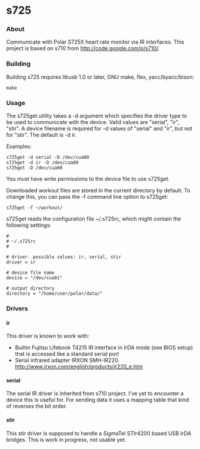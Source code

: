 
s725
====

### About

Communicate with Polar S725X heart rate monitor via IR interfaces.
This project is based on s710 from http://code.google.com/p/s710/.

### Building

Building s725 requires libusb 1.0 or later, GNU make, flex,
yacc/byacc/bison:

	make

### Usage

The s725get utility takes a -d argument which specifies the driver
type to be used to communicate with the device.  Valid values are
"serial", "ir", "stir".  A device filename is required for -d values of
"serial" and "ir", but not for "stir". The default is -d ir.

Examples:

	s725get -d serial -D /dev/cua00
	s725get -d ir -D /dev/cua00
	s725get -D /dev/cua00

You must have write permissions to the device file to use s725get.

Downloaded workout files are stored in the current directory by
default. To change this, you can pass the -f command line option to
s725get:

	s725get -f ~/workout/

s725get reads the configuration file ~/.s725rc, which might contain
the following settings:

	#
	# ~/.s725rc
	#

	# driver. possible values: ir, serial, stir
	driver = ir

	# device file name
	device = "/dev/cua01"

    # output directory
    directory = "/home/user/polar/data/"

### Drivers

#### ir

This driver is known to work with:
  - Builtin Fujitsu Lifebook T4215 IR interface in IrDA mode (see BIOS
	setup) that is accessed like a standard serial port
  - Serial infrared adapter IRXON SMH-IR220.
	http://www.irxon.com/english/products/ir220_e.htm

#### serial

The serial IR driver is inherited from s710 project. I've yet to
encounter a device this is useful for. For sending data it uses a
mapping table that kind of reverses the bit order.

#### stir

This stir driver is supposed to handle a SigmaTel STIr4200 based USB IrDA
bridges. This is work in progress, not usable yet.

